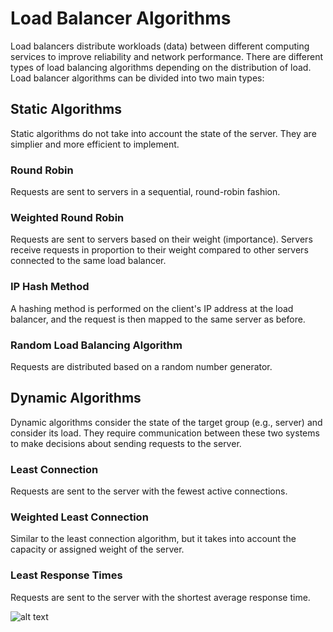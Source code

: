 # Load Balancer Algorithms

Load balancers distribute workloads (data) between different computing services to improve reliability and network performance.
There are different types of load balancing algorithms depending on the distribution of load.
Load balancer algorithms can be divided into two main types:

## Static Algorithms

Static algorithms do not take into account the state of the server. They are simplier and more efficient to implement. 

### Round Robin

Requests are sent to servers in a sequential, round-robin fashion.

### Weighted Round Robin

Requests are sent to servers based on their weight (importance). Servers receive requests in proportion to their weight compared to other servers connected to the same load balancer.

### IP Hash Method

A hashing method is performed on the client's IP address at the load balancer, and the request is then mapped to the same server as before.

### Random Load Balancing Algorithm

Requests are distributed based on a random number generator.

## Dynamic Algorithms

Dynamic algorithms consider the state of the target group (e.g., server) and consider its load. They require communication between these two systems to make decisions about sending requests to the server.

### Least Connection

Requests are sent to the server with the fewest active connections.

### Weighted Least Connection

Similar to the least connection algorithm, but it takes into account the capacity or assigned weight of the server.

### Least Response Times

Requests are sent to the server with the shortest average response time.

![alt text](https://substackcdn.com/image/fetch/w_1272,c_limit,f_webp,q_auto:good,fl_progressive:steep/https%3A%2F%2Fsubstack-post-media.s3.amazonaws.com%2Fpublic%2Fimages%2F12dffcce-f231-48cc-915f-d53c0f8bce0c_3735x3573.jpeg)


